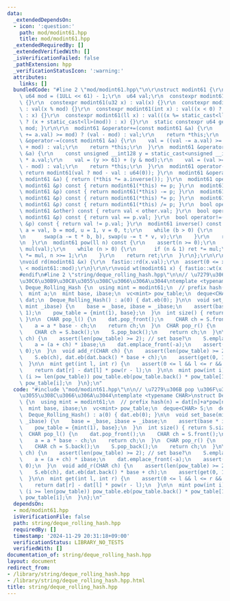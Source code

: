 ```yaml
---
data:
  _extendedDependsOn:
  - icon: ':question:'
    path: mod/modint61.hpp
    title: mod/modint61.hpp
  _extendedRequiredBy: []
  _extendedVerifiedWith: []
  _isVerificationFailed: false
  _pathExtension: hpp
  _verificationStatusIcon: ':warning:'
  attributes:
    links: []
  bundledCode: "#line 2 \"mod/modint61.hpp\"\n\r\nstruct modint61 {\r\n  static constexpr\
    \ u64 mod = (1ULL << 61) - 1;\r\n  u64 val;\r\n  constexpr modint61() : val(0ULL)\
    \ {}\r\n  constexpr modint61(u32 x) : val(x) {}\r\n  constexpr modint61(u64 x)\
    \ : val(x % mod) {}\r\n  constexpr modint61(int x) : val((x < 0) ? (x + static_cast<ll>(mod))\
    \ : x) {}\r\n  constexpr modint61(ll x) : val(((x %= static_cast<ll>(mod)) < 0)\
    \ ? (x + static_cast<ll>(mod)) : x) {}\r\n  static constexpr u64 get_mod() { return\
    \ mod; }\r\n\r\n  modint61 &operator+=(const modint61 &a) {\r\n    val = ((val\
    \ += a.val) >= mod) ? (val - mod) : val;\r\n    return *this;\r\n  }\r\n  modint61\
    \ &operator-=(const modint61 &a) {\r\n    val = ((val -= a.val) >= mod) ? (val\
    \ + mod) : val;\r\n    return *this;\r\n  }\r\n  modint61 &operator*=(const modint61\
    \ &a) {\r\n    const unsigned __int128 y = static_cast<unsigned __int128>(val)\
    \ * a.val;\r\n    val = (y >> 61) + (y & mod);\r\n    val = (val >= mod) ? (val\
    \ - mod) : val;\r\n    return *this;\r\n  }\r\n  modint61 operator-() const {\
    \ return modint61(val ? mod - val : u64(0)); }\r\n  modint61 &operator/=(const\
    \ modint61 &a) { return (*this *= a.inverse()); }\r\n  modint61 operator+(const\
    \ modint61 &p) const { return modint61(*this) += p; }\r\n  modint61 operator-(const\
    \ modint61 &p) const { return modint61(*this) -= p; }\r\n  modint61 operator*(const\
    \ modint61 &p) const { return modint61(*this) *= p; }\r\n  modint61 operator/(const\
    \ modint61 &p) const { return modint61(*this) /= p; }\r\n  bool operator<(const\
    \ modint61 &other) const { return val < other.val; }\r\n  bool operator==(const\
    \ modint61 &p) const { return val == p.val; }\r\n  bool operator!=(const modint61\
    \ &p) const { return val != p.val; }\r\n  modint61 inverse() const {\r\n    ll\
    \ a = val, b = mod, u = 1, v = 0, t;\r\n    while (b > 0) {\r\n      t = a / b;\r\
    \n      swap(a -= t * b, b), swap(u -= t * v, v);\r\n    }\r\n    return modint61(u);\r\
    \n  }\r\n  modint61 pow(ll n) const {\r\n    assert(n >= 0);\r\n    modint61 ret(1),\
    \ mul(val);\r\n    while (n > 0) {\r\n      if (n & 1) ret *= mul;\r\n      mul\
    \ *= mul, n >>= 1;\r\n    }\r\n    return ret;\r\n  }\r\n};\r\n\r\n#ifdef FASTIO\r\
    \nvoid rd(modint61 &x) {\r\n  fastio::rd(x.val);\r\n  assert(0 <= x.val && x.val\
    \ < modint61::mod);\r\n}\r\n\r\nvoid wt(modint61 x) { fastio::wt(x.val); }\r\n\
    #endif\n#line 2 \"string/deque_rolling_hash.hpp\"\n\n// \u7279\u306B pop \u306F\
    \u30C6\u30B9\u30C8\u3055\u308C\u3066\u306A\u3044\ntemplate <typename CHAR>\nstruct\
    \ Deque_Rolling_Hash {\n  using mint = modint61;\n  // prefix hash(n) = dat[n]+a*pow[n]\n\
    \  mint a;\n  mint base, ibase;\n  vc<mint> pow_table;\n  deque<CHAR> S;\n  deque<mint>\
    \ dat;\n  Deque_Rolling_Hash() : a(0) { dat.eb(0); }\n\n  void set_base(mint _base,\
    \ mint _ibase) {\n    base = _base, ibase = _ibase;\n    assert(base * ibase ==\
    \ 1);\n    pow_table = {mint(1), base};\n  }\n  int size() { return S.size();\
    \ }\n\n  CHAR pop_l() {\n    dat.pop_front();\n    CHAR ch = S.front();\n    S.pop_front();\n\
    \    a = a * base - ch;\n    return ch;\n  }\n  CHAR pop_r() {\n    dat.pop_back();\n\
    \    CHAR ch = S.back();\n    S.pop_back();\n    return ch;\n  }\n\n  void add_l(CHAR\
    \ ch) {\n    assert(len(pow_table) >= 2); // set base?\n    S.emplace_front(ch);\n\
    \    a = (a + ch) * ibase;\n    dat.emplace_front(-a);\n    assert(get(0, 1) !=\
    \ 0);\n  }\n  void add_r(CHAR ch) {\n    assert(len(pow_table) >= 2); // set base?\n\
    \    S.eb(ch), dat.eb(dat.back() * base + ch);\n    assert(get(0, 1) != 0);\n\
    \  }\n\n  mint get(int l, int r) {\n    assert(0 <= l && l <= r && r <= len(S));\n\
    \    return dat[r] - dat[l] * pow(r - l);\n  }\n\n  mint pow(int i) {\n    while\
    \ (i >= len(pow_table)) pow_table.eb(pow_table.back() * pow_table[1]);\n    return\
    \ pow_table[i];\n  }\n};\n"
  code: "#include \"mod/modint61.hpp\"\n\n// \u7279\u306B pop \u306F\u30C6\u30B9\u30C8\
    \u3055\u308C\u3066\u306A\u3044\ntemplate <typename CHAR>\nstruct Deque_Rolling_Hash\
    \ {\n  using mint = modint61;\n  // prefix hash(n) = dat[n]+a*pow[n]\n  mint a;\n\
    \  mint base, ibase;\n  vc<mint> pow_table;\n  deque<CHAR> S;\n  deque<mint> dat;\n\
    \  Deque_Rolling_Hash() : a(0) { dat.eb(0); }\n\n  void set_base(mint _base, mint\
    \ _ibase) {\n    base = _base, ibase = _ibase;\n    assert(base * ibase == 1);\n\
    \    pow_table = {mint(1), base};\n  }\n  int size() { return S.size(); }\n\n\
    \  CHAR pop_l() {\n    dat.pop_front();\n    CHAR ch = S.front();\n    S.pop_front();\n\
    \    a = a * base - ch;\n    return ch;\n  }\n  CHAR pop_r() {\n    dat.pop_back();\n\
    \    CHAR ch = S.back();\n    S.pop_back();\n    return ch;\n  }\n\n  void add_l(CHAR\
    \ ch) {\n    assert(len(pow_table) >= 2); // set base?\n    S.emplace_front(ch);\n\
    \    a = (a + ch) * ibase;\n    dat.emplace_front(-a);\n    assert(get(0, 1) !=\
    \ 0);\n  }\n  void add_r(CHAR ch) {\n    assert(len(pow_table) >= 2); // set base?\n\
    \    S.eb(ch), dat.eb(dat.back() * base + ch);\n    assert(get(0, 1) != 0);\n\
    \  }\n\n  mint get(int l, int r) {\n    assert(0 <= l && l <= r && r <= len(S));\n\
    \    return dat[r] - dat[l] * pow(r - l);\n  }\n\n  mint pow(int i) {\n    while\
    \ (i >= len(pow_table)) pow_table.eb(pow_table.back() * pow_table[1]);\n    return\
    \ pow_table[i];\n  }\n};\n"
  dependsOn:
  - mod/modint61.hpp
  isVerificationFile: false
  path: string/deque_rolling_hash.hpp
  requiredBy: []
  timestamp: '2024-11-29 20:31:18+09:00'
  verificationStatus: LIBRARY_NO_TESTS
  verifiedWith: []
documentation_of: string/deque_rolling_hash.hpp
layout: document
redirect_from:
- /library/string/deque_rolling_hash.hpp
- /library/string/deque_rolling_hash.hpp.html
title: string/deque_rolling_hash.hpp
---
```

